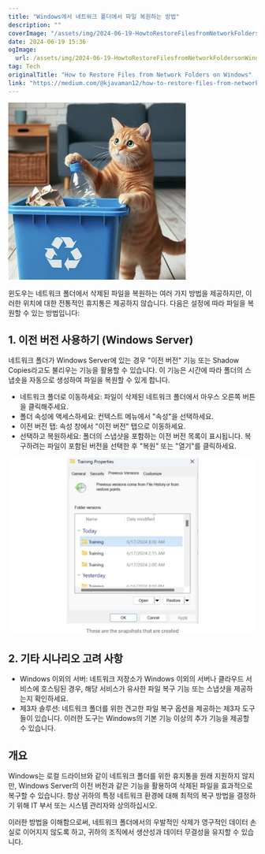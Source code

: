 ```yaml
---
title: "Windows에서 네트워크 폴더에서 파일 복원하는 방법"
description: ""
coverImage: "/assets/img/2024-06-19-HowtoRestoreFilesfromNetworkFoldersonWindows_0.png"
date: 2024-06-19 15:36
ogImage: 
  url: /assets/img/2024-06-19-HowtoRestoreFilesfromNetworkFoldersonWindows_0.png
tag: Tech
originalTitle: "How to Restore Files from Network Folders on Windows"
link: "https://medium.com/@kjavaman12/how-to-restore-files-from-network-folders-on-windows-907bf6a067bb"
---
```



<img src="/assets/img/2024-06-19-HowtoRestoreFilesfromNetworkFoldersonWindows_0.png" />

윈도우는 네트워크 폴더에서 삭제된 파일을 복원하는 여러 가지 방법을 제공하지만, 이러한 위치에 대한 전통적인 휴지통은 제공하지 않습니다. 다음은 설정에 따라 파일을 복원할 수 있는 방법입니다:

## 1. 이전 버전 사용하기 (Windows Server)

네트워크 폴더가 Windows Server에 있는 경우 "이전 버전" 기능 또는 Shadow Copies라고도 불리우는 기능을 활용할 수 있습니다. 이 기능은 시간에 따라 폴더의 스냅숏을 자동으로 생성하여 파일을 복원할 수 있게 합니다.

<div class="content-ad"></div>

- 네트워크 폴더로 이동하세요: 파일이 삭제된 네트워크 폴더에서 마우스 오른쪽 버튼을 클릭해주세요.
- 폴더 속성에 액세스하세요: 컨텍스트 메뉴에서 "속성"을 선택하세요.
- 이전 버전 탭: 속성 창에서 "이전 버전" 탭으로 이동하세요.
- 선택하고 복원하세요: 폴더의 스냅샷을 포함하는 이전 버전 목록이 표시됩니다. 복구하려는 파일이 포함된 버전을 선택한 후 "복원" 또는 "열기"를 클릭하세요.

<img src="/assets/img/2024-06-19-HowtoRestoreFilesfromNetworkFoldersonWindows_1.png" />

## 2. 기타 시나리오 고려 사항

- Windows 이외의 서버: 네트워크 저장소가 Windows 이외의 서버나 클라우드 서비스에 호스팅된 경우, 해당 서비스가 유사한 파일 복구 기능 또는 스냅샷을 제공하는지 확인하세요.
- 제3자 솔루션: 네트워크 폴더를 위한 견고한 파일 복구 옵션을 제공하는 제3자 도구들이 있습니다. 이러한 도구는 Windows의 기본 기능 이상의 추가 기능을 제공할 수 있습니다.

<div class="content-ad"></div>

## 개요

Windows는 로컬 드라이브와 같이 네트워크 폴더를 위한 휴지통을 원래 지원하지 않지만, Windows Server의 이전 버전과 같은 기능을 활용하여 삭제된 파일을 효과적으로 복구할 수 있습니다. 항상 귀하의 특정 네트워크 환경에 대해 최적의 복구 방법을 결정하기 위해 IT 부서 또는 시스템 관리자와 상의하십시오.

이러한 방법을 이해함으로써, 네트워크 폴더에서의 우발적인 삭제가 영구적인 데이터 손실로 이어지지 않도록 하고, 귀하의 조직에서 생산성과 데이터 무결성을 유지할 수 있습니다.